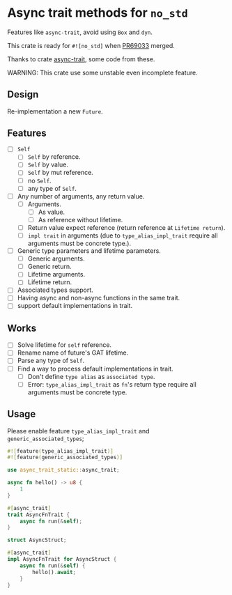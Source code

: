 # Async trait methods for `no_std`

Features like `async-trait`, avoid using `Box` and `dyn`.

This crate is ready for `#![no_std]` when [PR69033](https://github.com/rust-lang/rust/pull/69033) merged.

Thanks to crate [async-trait](https://github.com/dtolnay/async-trait), some code from these.

WARNING: This crate use some unstable even incomplete feature.

## Design

Re-implementation a new `Future`.

## Features

- [ ] `Self`
  - [ ] `Self` by reference.
  - [ ] `Self` by value.
  - [ ] `Self` by mut reference.
  - [ ] no `Self`.
  - [ ] any type of `Self`.
- [ ] Any number of arguments, any return value.
  - [ ] Arguments.
    - [ ] As value.
    - [ ] As reference without lifetime.
  - [ ] Return value expect reference (return reference at `Lifetime return`).
  - [ ] `impl trait` in arguments (due to `type_alias_impl_trait` require all arguments must be concrete type.).
- [ ] Generic type parameters and lifetime parameters.
  - [ ] Generic arguments.
  - [ ] Generic return.
  - [ ] Lifetime arguments.
  - [ ] Lifetime return.
- [ ] Associated types support.
- [ ] Having async and non-async functions in the same trait.
- [ ] support default implementations in trait.

## Works

- [ ] Solve lifetime for `self` reference.
- [ ] Rename name of future's GAT lifetime.
- [ ] Parse any type of `Self`.
- [ ] Find a way to process default implementations in trait.
  - [ ] Don't define `type alias` as `associated type`.
  - [ ] Error: `type_alias_impl_trait` as `fn`'s return type require all arguments must be concrete type.

## Usage

Please enable feature `type_alias_impl_trait` and `generic_associated_types`;

```rust
#![feature(type_alias_impl_trait)]
#![feature(generic_associated_types)]

use async_trait_static::async_trait;

async fn hello() -> u8 {
    1
}

#[async_trait]
trait AsyncFnTrait {
    async fn run(&self);
}

struct AsyncStruct;

#[async_trait]
impl AsyncFnTrait for AsyncStruct {
    async fn run(&self) {
        hello().await;
    }
}

```

